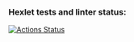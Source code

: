### Hexlet tests and linter status:
[![Actions Status](https://github.com/kspsts/python-project-lvl1/workflows/hexlet-check/badge.svg)](https://github.com/kspsts/python-project-lvl1/actions)